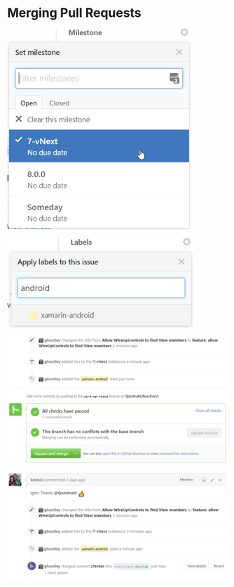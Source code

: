 
# Merging Pull Requests


![](/en/images/contributing/assign-to-a-milestone.png)

![](/en/images/contributing/apply-one-or-more-labels.png)



![](/en/images/contributing/ready-for-squash-and-merge.png)

![](/en/images/contributing/contribution-merged.png)


